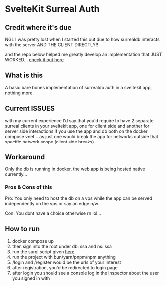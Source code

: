# SvelteKit Surreal Auth

## Credit where it's due
NGL I was pretty lost when I started this out due to how surrealdb interacts with the server AND THE CLIENT DIRECTLY!! 

and the repo below helped me greatly develop an implementation that JUST WORKED... [check it out here](https://github.com/oskar-gmerek/surreal-sveltekit)

## What is this
A basic bare bones implementation of surrealdb auth in a sveltekit app, nothing more

## Current ISSUES
with my current experience I'd say that you'd require to have 2 separate surreal clients in your sveltekit app, one for client side and another for server side interactions if you use the app and db both on the docker compose vnet... as just one would break the app for networks outside that specific network scope (client side breaks)

## Workaround 
Only the db is running in docker, the web app is being hosted native currently... 

### Pros & Cons of this
Pro:
You only need to host the db on a vps while the app can be served independently on the vps or say an edge n/w

Con: 
You dont have a choice otherwise rn lol... 

## How to run 
1. docker compose up
2. then sign into the root under db: ssa and ns: ssa
3. run the surql script given [here](db/migrations/initial.surql)
4. run the project with bun/yarn/pnpm/npm anything
5. /login and /register would be the urls of your interest
6. after registration, you'd be redirected to login page
7. after login you should see a console log in the inspector about the user you signed in with
